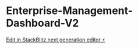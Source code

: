 # Enterprise-Management-Dashboard-V2

[Edit in StackBlitz next generation editor ⚡️](https://stackblitz.com/~/github.com/faraz34root/Enterprise-Management-Dashboard-V2)